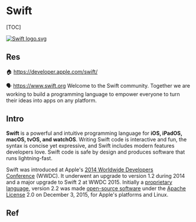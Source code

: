 # Swift

[TOC]



[![Swift logo.svg](https://upload.wikimedia.org/wikipedia/commons/thumb/9/9d/Swift_logo.svg/200px-Swift_logo.svg.png)](https://en.wikipedia.org/wiki/File:Swift_logo.svg)


## Res
🏠 https://developer.apple.com/swift/

🗣 https://www.swift.org
Welcome to the Swift community. Together we are working to build a programming language to empower everyone to turn their ideas into apps on any platform.



## Intro
**Swift** is a powerful and intuitive programming language for **iOS, iPadOS, macOS, tvOS, and watchOS**. Writing Swift code is interactive and fun, the syntax is concise yet expressive, and Swift includes modern features developers love. Swift code is safe by design and produces software that runs lightning-fast.

Swift was introduced at Apple's [2014 Worldwide Developers Conference](https://en.wikipedia.org/wiki/Apple_Worldwide_Developers_Conference#2010s "Apple Worldwide Developers Conference") (WWDC). It underwent an upgrade to version 1.2 during 2014 and a major upgrade to Swift 2 at WWDC 2015. Initially a [proprietary language](https://en.wikipedia.org/wiki/Proprietary_programming_language "Proprietary programming language"), version 2.2 was made [open-source software](https://en.wikipedia.org/wiki/Open-source_software "Open-source software") under the [Apache License](https://en.wikipedia.org/wiki/Apache_License "Apache License") 2.0 on December 3, 2015, for Apple's platforms and Linux.



## Ref
[Swift(programming language) | Wikipedia]: https://en.wikipedia.org/wiki/Swift_(programming_language)


